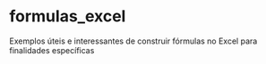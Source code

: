 # formulas_excel
Exemplos úteis e interessantes de construir fórmulas no Excel para finalidades específicas
